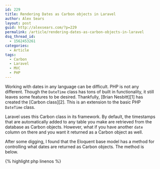 ```yaml
---
id: 229
title: Rendering Dates as Carbon objects in Laravel
author: Alex Sears
layout: post
guid: http://alexsears.com/?p=229
permalink: /article/rendering-dates-as-carbon-objects-in-laravel
dsq_thread_id:
  - 1562453261
categories:
  - Article
tags:
  - Carbon
  - Laravel
  - MVC
  - PHP
---
```

Working with dates in any language can be difficult. PHP is not any different. Though the `DateTime` class has tons of built in functionality, it still leaves some features to be desired. Thankfully, [Brian Nesbitt][1] has created the [Carbon class][2]. This is an extension to the basic PHP `DateTime` class.

<!--more-->

Laravel uses this Carbon class in its framework. By default, the timestamps that are automatically added to any table you make are retrieved from the database as Carbon objects. However, what if you have another `date` column on there and you want it returned as a Carbon object as well.

After some digging, I found that the Eloquent base model has a method for controlling what dates are returned as Carbon objects. The method is below.

{% highlight php linenos %}
<?php
// vendor/laravel/framework/src/illuminate/Database/Eloquent/Model.php

/**
 * Get the attributes that should be converted to dates.
 *
 * @return array
 */
public function getDates()
{
    return array(static::CREATED_AT, static::UPDATED_AT, static::DELETED_AT);
}
{% endhighlight %}

This means that you can overwrite this method in your model classes and define which dates are returned as Carbon objects. If you just want to add a date column to this method, implement it something like the below code.

{% highlight php linenos %}
<?php
/**
 * Get the attributes that should be converted to dates.
 *
 * @return array
 */
public function getDates()
{
    return array_merge(parent::getDates(), array('purchase_date'));
}
{% endhighlight %}

Now whenever you retrieve the `purchase_date` from the database, you will be able to use the awesome methods that come from using the Carbon object. That was easy!

## Update (September 26, 2013)

As of September 6, 2013, [Taylor has merged][3] some code into the Laravel framework that makes working with dates even easier! Instead of overriding the `getDates()` function, any extra date properties can now be added to a `$dates` array on the Eloquent model. These date properties will be automagically transformed into Carbon objects. Here is an example:

{% highlight php linenos %}
<?php

class User extends Eloquent {

    protected $dates = array('purchase_date');

}
{% endhighlight %}

Now the *purchase_date* will be a Carbon object, which can then be manipulated easily!

## Further Reading

  * [GitHub laravel/framework issue #1325][4]

 [1]: https://github.com/briannesbitt
 [2]: https://github.com/briannesbitt/Carbon
 [3]: https://github.com/laravel/framework/commit/4265d03fda4741b9363c7465480a94094b8a944f#diff-d8e24a5815a26f7211e66db787be647f
 [4]: https://github.com/laravel/framework/issues/1325